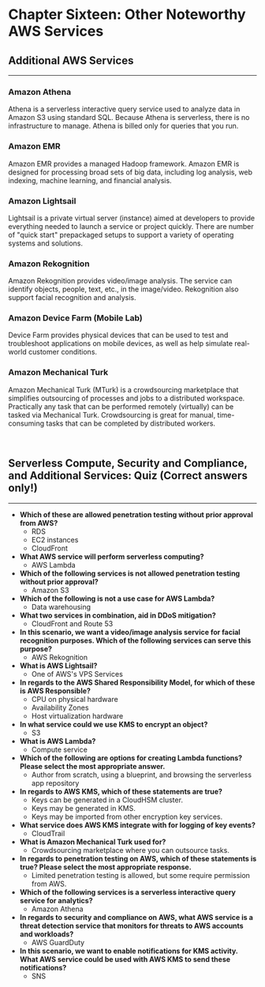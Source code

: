 # Chapter Sixteen: Other Noteworthy AWS Services

## Additional AWS Services
---

### Amazon Athena

Athena is a serverless interactive query service used to analyze data in Amazon S3 using standard SQL. Because Athena is serverless, there is no infrastructure to manage. Athena is billed only for queries that you run.


### Amazon EMR

Amazon EMR provides a managed Hadoop framework. Amazon EMR is designed for processing broad sets of big data, including log analysis, web indexing, machine learning, and financial analysis.


### Amazon Lightsail

Lightsail is a private virtual server (instance) aimed at developers to provide everything needed to launch a service or project quickly. There are number of "quick start" prepackaged setups to support a variety of operating systems and solutions.


### Amazon Rekognition

Amazon Rekognition provides video/image analysis. The service can identify objects, people, text, etc., in the image/video. Rekognition also support facial recognition and analysis.


### Amazon Device Farm (Mobile Lab)

Device Farm provides physical devices that can be used to test and troubleshoot applications on mobile devices, as well as help simulate real-world customer conditions.


### Amazon Mechanical Turk

Amazon Mechanical Turk (MTurk) is a crowdsourcing marketplace that simplifies outsourcing of processes and jobs to a distributed workspace. Practically any task that can be performed remotely (virtually) can be tasked via Mechanical Turk. Crowdsourcing is great for manual, time-consuming tasks that can be completed by distributed workers.

<br>

## Serverless Compute, Security and Compliance, and Additional Services: Quiz (Correct answers only!)
---

- **Which of these are allowed penetration testing without prior approval from AWS?**
	- RDS
	- EC2 instances
	- CloudFront
- **What AWS service will perform serverless computing?**
	- AWS Lambda
- **Which of the following services is not allowed penetration testing without prior approval?**
	- Amazon S3
- **Which of the following is not a use case for AWS Lambda?**
	- Data warehousing
- **What two services in combination, aid in DDoS mitigation?**
	- CloudFront and Route 53
- **In this scenario, we want a video/image analysis service for facial recognition purposes. Which of the following services can serve this purpose?**
	- AWS Rekognition
- **What is AWS Lightsail?**
	- One of AWS's VPS Services
- **In regards to the AWS Shared Responsibility Model, for which of these is AWS Responsible?**
	- CPU on physical hardware
	- Availability Zones
	- Host virtualization hardware
- **In what service could we use KMS to encrypt an object?**
	- S3
- **What is AWS Lambda?**
	- Compute service
- **Which of the following are options for creating Lambda functions? Please select the most appropriate answer.**
	- Author from scratch, using a blueprint, and browsing the serverless app repository
- **In regards to AWS KMS, which of these statements are true?**
	- Keys can be generated in a CloudHSM cluster.
	- Keys may be generated in KMS.
	- Keys may be imported from other encryption key services.
- **What service does AWS KMS integrate with for logging of key events?**
	- CloudTrail
- **What is Amazon Mechanical Turk used for?**
	- Crowdsourcing marketplace where you can outsource tasks.
- **In regards to penetration testing on AWS, which of these statements is true? Please select the most appropriate response.**
	- Limited penetration testing is allowed, but some require permission from AWS.
- **Which of the following services is a serverless interactive query service for analytics?**
	- Amazon Athena
- **In regards to security and compliance on AWS, what AWS service is a threat detection service that monitors for threats to AWS accounts and workloads?**
	- AWS GuardDuty
- **In this scenario, we want to enable notifications for KMS activity. What AWS service could be used with AWS KMS to send these notifications?**
	- SNS